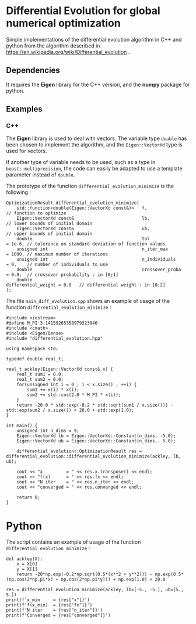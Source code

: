 # Differential Evolution for global numerical optimization

Simple implementations of the differential evolution algorithm in C++ and python from the algorithm described in https://en.wikipedia.org/wiki/Differential_evolution .

## Dependencies
It requires the **Eigen** library for the C++ version, and the **numpy** package for python.

## Examples

### C++

The **Eigen** library is used to deal with vectors. The variable type `double` has been chosen to implement the algorithm, and the `Eigen::VectorXd` type is used for vectors.

If another type of variable needs to be used, such as a type in `boost::multiprecision`, the code can easily be adapted to use a template parameter instead of `double`.

The prototype of the function `differential_evolution_minimize` is the following :

    OptimizationResult differential_evolution_minimize(
        std::function<double(Eigen::VectorXd const&)>   f,                          // function to optimize
        Eigen::VectorXd const&                          lb,                         // lower bounds of initial domain
        Eigen::VectorXd const&                          ub,                         // upper bounds of initial domain
        double                                          tol                 = 1e-6, // tolerance on standard deviation of function values
        unsigned int                                    n_iter_max          = 1000, // maximum number of iterations
        unsigned int                                    n_individuals       = 0,    // number of individuals to use
        double                                          crossover_proba     = 0.9,  // crossover probability : in [0;1]
        double                                          differential_weight = 0.8   // differential weight : in [0;2]
    );

The file `main_diff_evolution.cpp` shows an example of usage of the function `differential_evolution_minimize` :

    #include <iostream>
    #define M_PI 3.14159265358979323846
    #include <cmath>
    #include <Eigen/Dense>
    #include "differential_evolution.hpp"

    using namespace std;

    typedef double real_t;

    real_t ackley(Eigen::VectorXd const& x) {
        real_t sum1 = 0.0;
        real_t sum2 = 0.0;
        for(unsigned int i = 0 ; i < x.size() ; ++i) {
            sum1 += x(i) * x(i);
            sum2 += std::cos(2.0 * M_PI * x(i));
        }
        return -20.0 * std::exp(-0.2 * std::sqrt(sum1 / x.size())) - std::exp(sum2 / x.size()) + 20.0 + std::exp(1.0);
    }

    int main() {
        unsigned int n_dims = 5;
        Eigen::VectorXd lb = Eigen::VectorXd::Constant(n_dims, -5.0);
        Eigen::VectorXd ub = Eigen::VectorXd::Constant(n_dims,  5.0);
        
        differential_evolution::OptimizationResult res = differential_evolution::differential_evolution_minimize(ackley, lb, ub);

        cout << "x         = " << res.x.transpose() << endl;
        cout << "f(x)      = " << res.fx << endl;
        cout << "N iter    = " << res.n_iter << endl;
        cout << "converged = " << res.converged << endl;

        return 0;
    }

# Python

The script contains an example of usage of the function `differential_evolution_minimize` :

    def ackley(X):
        x = X[0]
        y = X[1]
        return -20*np.exp(-0.2*np.sqrt(0.5*(x**2 + y**2))) - np.exp(0.5*(np.cos(2*np.pi*x) + np.cos(2*np.pi*y))) + np.exp(1.0) + 20.0

    res = differential_evolution_minimize(ackley, lb=[-5., -5.], ub=[5., 5.])
    print(f'x_min     = {res["x"]}')
    print(f'f(x_min)  = {res["fx"]}')
    print(f'N iter    = {res["n_iter"]}')
    print(f'Converged = {res["converged"]}')